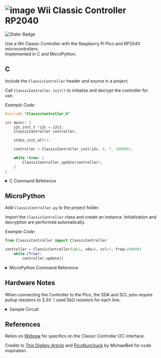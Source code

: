 # ![image](https://github.com/aGhandhii/wii-classic-controller-rp2040/assets/110639969/1bc2b27c-4221-4cb0-8ee1-11edcf9ccd25) Wii Classic Controller RP2040

![Static Badge](https://img.shields.io/badge/License-The_Unlicense-red)

Use a Wii Classic Controller with the Raspberry Pi Pico and RP2040 microcontrollers.  
Implemented in C and MicroPython.

## C

Include the `ClassicController` header and source in a project.

Call `ClassicController_init()` to initialize and decrypt the controller for use.

*Example Code:*
```c
#include "ClassicController.h"

int main() {
    i2c_inst_t *i2c = i2c1;
    ClassicController controller;

    stdio_init_all();

    controller = ClassicController_init(i2c, 6, 7, 100000);

    while (true) {
        ClassicController_update(controller);
    }
}
```

<details>
<summary>C Command Reference</summary>
<br>

| Command | Description |
| --- | --- |
| `ClassicController ClassicController_init(i2c_inst_t *i2c, uint sda, uint scl, uint baudrate)` | Initialize I2C connection, then Decrypt and Calibrate the controller |
| `void ClassicController_update(ClassicController controller)` | Update the Button Values |
| `void ClassicController_calibrate(ClassicController controller)` | Calibrate the Joysticks and Analog Triggers |
| `void ClassicController_button_report(ClassicController controller)` | Print a readable Input Report to the Console |
| `int ClassicController.LX` | Get value for Left Joystick x-axis $\in[-128,127]$ |
| `int ClassicController.LY` | Get value for Left Joystick y-axis $\in[-128,127]$ |
| `int ClassicController.RX` | Get value for Right Joystick x-axis $\in[-128,127]$ |
| `int ClassicController.RY` | Get value for Right Joystick y-axis $\in[-128,127]$ |
| `int ClassicController.LT_ANALOG` | Get value for Left Analog Trigger $\in[0,255]$ |
| `int ClassicController.RT_ANALOG` | Get value for Right Analog Trigger $\in[0,255]$ |
| `bool ClassicController.A` | Get value for Face Button A |
| `bool ClassicController.B` | Get value for Face Button B |
| `bool ClassicController.X` | Get value for Face Button X |
| `bool ClassicController.Y` | Get value for Face Button Y |
| `bool ClassicController.UP`   | Get value for Directional Button UP |
| `bool ClassicController.DOWN` | Get value for Directional Button DOWN |
| `bool ClassicController.LEFT` | Get value for Directional Button LEFT |
| `bool ClassicController.RIGHT`| Get value for Directional Button RIGHT |
| `bool ClassicController.ZL` | Get value for Shoulder Button ZL |
| `bool ClassicController.ZR` | Get value for Shoulder Button ZR |
| `bool ClassicController.LT` | Get value for Shoulder Button L |
| `bool ClassicController.RT` | Get value for Shoulder Button R |
| `bool ClassicController.START` | Get value for START Button |
| `bool ClassicController.SELECT` | Get value for SELECT Button |
| `bool ClassicController.HOME` | Get value for HOME Button |

</details>


## MicroPython

Add `ClassicController.py` to the project folder.

Import the `ClassicController` class and create an instance. Initialization and decryption are performed automatically.

*Example Code:*
```python
from ClassicController import ClassicController

controller = ClassicController(id=1, sda=6, scl=7, freq=100000)
    while (True):
        controller.update()
```

<details>
<summary>MicroPython Command Reference</summary>
<br>

| Command | Description |
| --- | --- |
| `update()` | Update the Button Values |
| `calibrate()` | Calibrate the Joysticks and Analog Triggers |
| `int joy_LX()` | Get value for Left Joystick x-axis $\in[-128,127]$ |
| `int joy_LY()` | Get value for Left Joystick y-axis $\in[-128,127]$ |
| `int joy_RX()` | Get value for Right Joystick x-axis $\in[-128,127]$ |
| `int joy_RY()` | Get value for Right Joystick y-axis $\in[-128,127]$ |
| `int trigger_L()` | Get value for Left Analog Trigger $\in[0,255]$ |
| `int trigger_R()` | Get value for Right Analog Trigger $\in[0,255]$ |
| `int button_A()` | Get value for Face Button A |
| `int button_B()` | Get value for Face Button B |
| `int button_X()` | Get value for Face Button X |
| `int button_Y()` | Get value for Face Button Y |
| `int button_UP()`   | Get value for Directional Button UP |
| `int button_DOWN()` | Get value for Directional Button DOWN |
| `int button_LEFT()` | Get value for Directional Button LEFT |
| `int button_RIGHT()`| Get value for Directional Button RIGHT |
| `int button_ZL()` | Get value for Shoulder Button ZL |
| `int button_ZR()` | Get value for Shoulder Button ZR |
| `int button_LT()` | Get value for Shoulder Button L |
| `int button_RT()` | Get value for Shoulder Button R |
| `int button_START()` | Get value for START Button |
| `int button_SELECT()` | Get value for SELECT Button |
| `int button_HOME()` | Get value for HOME Button |

</details>


## Hardware Notes

When connecting the Controller to the Pico, the SDA and SCL pins require pullup resistors to $3.3V$.
I used $5k\Omega$ resistors for each line.

<details>
<summary>Sample Circuit</summary>
<br>

![sample_schematic](https://github.com/aGhandhii/wii-classic-controller-rp2040/assets/110639969/d9e0f751-a839-44f9-adb1-3c8d660ad360)

</details>

## References

Relies on [Wiibrew](https://wiibrew.org/wiki/Wiimote/Extension_Controllers/Classic_Controller) for specifics on the Classic Controller I2C interface.

Credits to [This Digikey Article](https://www.digikey.com/en/maker/projects/raspberry-pi-pico-rp2040-i2c-example-with-micropython-and-cc/47d0c922b79342779cdbd4b37b7eb7e2) and [PicoNunchuck](https://github.com/MichaelBell/PicoNunchuck) by MichaelBell for code inspiration.
